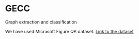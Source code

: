 # GECC
Graph extraction and classification

We have used Microsoft Figure QA dataset.
[Link to the dataset](https://msropendata.com/datasets/85596452-0fe3-4335-bc00-ae83ee8ffcfd)
